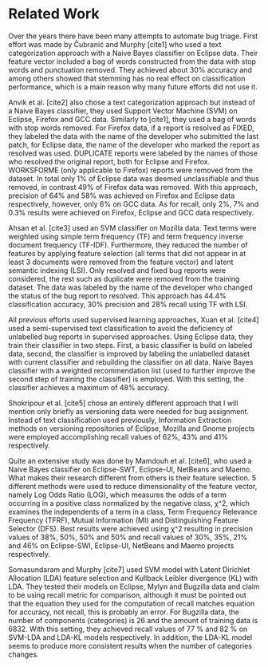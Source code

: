 # Related Work

Over the years there have been many attempts to automate bug triage. First effort was made by Čubranić and Murphy [cite1] who used a text categorization approach with a Naive Bayes classifier on Eclipse data. Their feature vector included a bag of words constructed from the data with stop words and punctuation removed. They achieved about 30% accuracy and among others showed that stemming has no real effect on classification performance, which is a main reason why many future efforts did not use it.

Anvik et al. [cite2] also chose a text categorization approach but instead of a Naive Bayes classifier, they used Support Vector Machine (SVM) on Eclipse, Firefox and GCC data. Similarly to [cite1], they used a bag of words with stop words removed. For Firefox data, if a report is resolved as FIXED, they labeled the data with the name of the developer who submitted the last patch, for Eclipse data, the name of the developer who marked the report as resolved was used. DUPLICATE reports were labeled by the names of those who resolved the original report, both for Eclipse and Firefox. WORKSFORME (only applicable to Firefox) reports were removed from the dataset. In total only 1% of Eclipse data was deemed unclassifiable and thus removed, in contrast 49% of Firefox data was removed. With this approach, precision of 64% and 58% was achieved on Firefox and Eclipse data respectively, however, only 6% on GCC data. As for recall, only 2%, 7% and 0.3% results were achieved on Firefox, Eclipse and GCC data respectively.

Ahsan et al. [cite3] used an SVM classifier on Mozilla data. Text terms were weighted using simple term frequency (TF) and term frequency inverse document frequency (TF-IDF). Furthermore, they reduced the number of features by applying feature selection (all terms that did not appear in at least 3 documents were removed from the feature vector) and latent semantic indexing (LSI). Only resolved and fixed bug reports were considered, the rest such as duplicate were removed from the training dataset. The data was labeled by the name of the developer who changed the status of the bug report to resolved. This approach has 44.4% classification accuracy, 30% precision and 28% recall using TF with LSI.

All previous efforts used supervised learning approaches, Xuan et al. [cite4] used a semi-supervised text classification to avoid the deficiency of unlabelled bug reports in supervised approaches. Using Eclipse data, they train their classifier in two steps. First, a basic classifier is build on labeled data, second, the classifier is improved by labeling the unlabelled dataset with current classifier and rebuilding the classifier on all data. Naive Bayes classifier with a weighted recommendation list (used to further improve the second step of training the classifier) is employed. With this setting, the classifier achieves a maximum of 48% accuracy.

Shokripour et al. [cite5] chose an entirely different approach that I will mention only briefly as versioning data were needed for bug assignment. Instead of text classification used previously, Information Extraction methods on versioning repositories of Eclipse, Mozilla and Gnome projects were employed accomplishing recall values of 62%, 43% and 41% respectively.

Quite an extensive study was done by Mamdouh et al. [cite6], who used a Naive Bayes classifier on Eclipse-SWT, Eclipse-UI, NetBeans and Maemo. What makes their research different from others is their feature selection. 5 different methods were used to reduce dimensionality of the feature vector, namely Log Odds Ratio (LOG), which measures the odds of a term occurring in a positive class normalized by the negative class, χ^2, which examines the independents of a term in a class, Term Frequency Relevance Frequency (TFRF), Mutual Information (MI) and Distinguishing Feature Selector (DFS). Best results were achieved using χ^2 resulting in precision values of 38%, 50%, 50% and 50% and recall values of 30%, 35%, 21% and 46% on Eclipse-SWI, Eclipse-UI, NetBeans and Maemo projects respectively.

Somasundaram and Murphy [cite7] used SVM model with Latent Dirichlet Allocation (LDA) feature selection and Kullback Leibler divergence (KL) with LDA. They tested their models on Eclipse, Mylyn and Bugzilla data and claim to be using recall metric for comparison, although it must be pointed out that the equation they used for the computation of recall matches equation for accuracy, not recall, this is probably an error. For Bugzilla data, the number of components (categories) is 26 and the amount of training data is 6832. With this setting, they achieved recall values of 77 % and 82 % on SVM-LDA and LDA-KL models respectively. In addition, the LDA-KL model seems to produce more consistent results when the number of categories changes.
